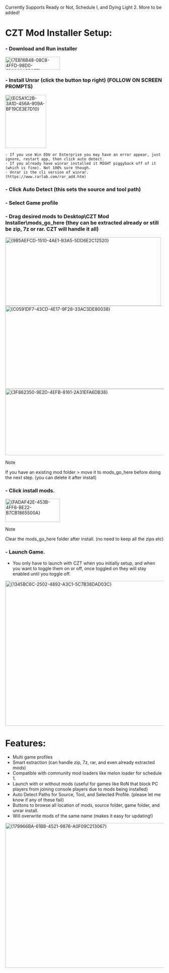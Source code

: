 Currently Supports Ready or Not, Schedule I, and Dying Light 2. More to be added!

# CZT Mod Installer Setup:
### - Download and Run installer
<img width="174" height="41" alt="{7EB16B48-08C8-4FFD-98D0-5B2268A55CE7}" src="https://github.com/user-attachments/assets/e7a5422c-d50a-44f9-9d7d-f1647d57bca0" />

### - Install Unrar (click the button top right) (FOLLOW ON SCREEN PROMPTS)
<img width="130" height="169" alt="{EC5A1C2B-3A1D-456A-909A-BF19CE3E7D10}" src="https://github.com/user-attachments/assets/979c31f1-9552-4a96-8f69-e2784c1623d4" />

    - If you use Win EDU or Enterprise you may have an error appear, just ignore, restart app, then click auto detect.
    - If you already have winrar installed it MIGHT piggyback off of it (which is fine). Not 100% sure though.
    - Unrar is the cli version of winrar. (https://www.rarlab.com/rar_add.htm)
    
### - Click Auto Detect (this sets the source and tool path)
### - Select Game profile
### - Drag desired mods to Desktop\CZT Mod Installer\mods_go_here (they can be extracted already or still be zip, 7z or rar. CZT will handle it all)
<img width="495" height="218" alt="{9B5AEFCD-1510-4AE1-B3A5-5DD6E2C12520}" src="https://github.com/user-attachments/assets/51c7af1c-486f-40b8-bee4-705e7fcf5d36" />
<img width="736" height="264" alt="{C0591DF7-43CD-4E17-9F28-33AC3DE80038}" src="https://github.com/user-attachments/assets/113e5b5d-eb4a-485e-81ce-db6ffdb032b3" />
<img width="738" height="211" alt="{3F862350-9E2D-4EFB-8161-2A31EFA6DB38}" src="https://github.com/user-attachments/assets/2993f106-f080-4491-a0e0-7846efa30dfb" />

> [!NOTE]
> If you have an existing mod folder > move it to mods_go_here before doing the next step. (you can delete it after install)

### - Click install mods.
<img width="174" height="74" alt="{FADAF42E-453B-4FF6-BE22-B7CB1865500A}" src="https://github.com/user-attachments/assets/03a81e48-37ad-4bea-9ce3-1d1bdf7d7b7e" />

> [!NOTE]
> Clear the mods_go_here folder after install. (no need to keep all the zips etc)

### - Launch Game.
- You only have to launch with CZT when you initially setup, and when you want to toggle them on or off, once toggled on they will stay enabled until you toggle off.
<img width="757" height="460" alt="{1345BC6C-2502-4892-A3C1-5C7B38DAD03C}" src="https://github.com/user-attachments/assets/3929d6e5-2851-4a44-a569-6e019b094d0f" />



# Features:
- Multi game profiles
- Smart extraction (can handle zip, 7z, rar, and even already extracted mods)
- Compatible with community mod loaders like melon loader for schedule 1.
- Launch with or without mods (useful for games like RoN that block PC players from joining console players due to mods being installed)
- Auto Detect Paths for Source, Tool, and Selected Profile. (please let me know if any of these fail)
- Buttons to browse all location of mods, source folder, game folder, and unrar install.
- Will overwrite mods of the same name (makes it easy for updating!)

<img width="762" height="460" alt="{179966BA-61BB-4521-9876-A0F09C213067}" src="https://github.com/user-attachments/assets/96e06fc8-5234-4445-bdd3-62d902bf4b3e" />
